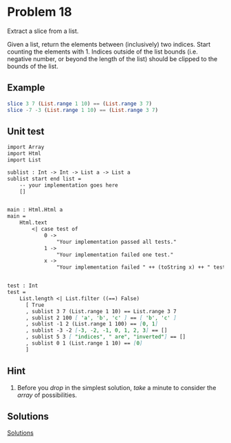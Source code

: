 # Problem 18

Extract a slice from a list.

Given a list, return the elements between \(inclusively\) two indices. Start counting the elements with 1. Indices outside of the list bounds \(i.e. negative number, or beyond the length of the list\) should be clipped to the bounds of the list.

## Example

```elm
slice 3 7 (List.range 1 10) == (List.range 3 7) 
slice -7 -3 (List.range 1 10) == (List.range 3 7)
```

## Unit test

```markdown
import Array
import Html
import List

sublist : Int -> Int -> List a -> List a 
sublist start end list = 
    -- your implementation goes here
    []


main : Html.Html a 
main =
    Html.text
        <| case test of 
            0 -> 
                "Your implementation passed all tests."
            1 -> 
                "Your implementation failed one test."
            x -> 
                "Your implementation failed " ++ (toString x) ++ " tests."


test : Int
test =
    List.length <| List.filter ((==) False)
      [ True
      , sublist 3 7 (List.range 1 10) == List.range 3 7
      , sublist 2 100 [ 'a', 'b', 'c' ] == [ 'b', 'c' ]
      , sublist -1 2 (List.range 1 100) == [0, 1]
      , sublist -3 -2 [-3, -2, -1, 0, 1, 2, 3] == []
      , sublist 5 3 [ "indices", " are", "inverted"] == []
      , sublist 0 1 (List.range 1 10) == [0]
      ]
```

## Hint

1. Before you _drop_ in the simplest solution, _take_ a minute to consider the _array_ of possibilities.

## Solutions

[Solutions](../s/s18.md)

